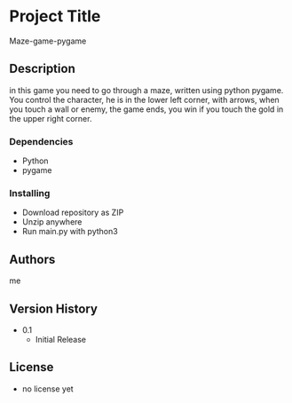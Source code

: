 # Project Title

 Maze-game-pygame

## Description

in this game you need to go through a maze, written using python pygame.
You control the character, he is in the lower left corner, with arrows, when you touch a wall or enemy, the game ends, you win if you touch the gold in the upper right corner.


### Dependencies

* Python
* pygame


### Installing

* Download repository as ZIP
* Unzip anywhere 
* Run main.py with python3 


## Authors

me
 
## Version History

* 0.1
    * Initial Release

## License

* no license yet
